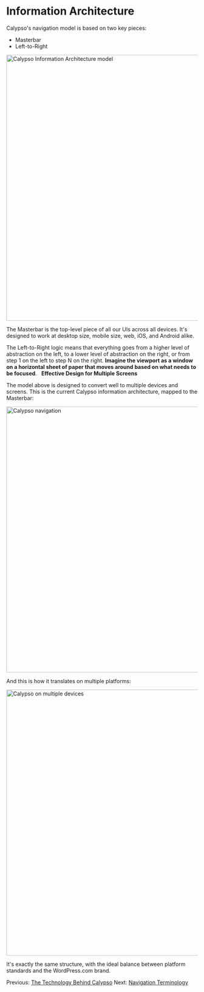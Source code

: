 # Information Architecture

Calypso's navigation model is based on two key pieces:

* Masterbar
* Left-to-Right

<img alt="Calypso Information Architecture model" width="700" src="https://cldup.com/ITv1wpRIkO-3000x3000.png" />

The Masterbar is the top-level piece of all our UIs across all devices. It's designed to work at desktop size, mobile size, web, iOS, and Android alike.

The Left-to-Right logic means that everything goes from a higher level of abstraction on the left, to a lower level of abstraction on the right, or from step 1 on the left to step N on the right. **Imagine the viewport as a window on a horizontal sheet of paper that moves around based on what needs to be focused**.
 
**Effective Design for Multiple Screens**

The model above is designed to convert well to multiple devices and screens. This is the current Calypso information architecture, mapped to the Masterbar:

<img alt="Calypso navigation" width="700" src="https://cldup.com/XynNhuIZUY-3000x3000.png" />

And this is how it translates on multiple platforms:

<img alt="Calypso on multiple devices" width="700" src="https://cldup.com/MPqtoUgc4P-3000x3000.png" />

It's exactly the same structure, with the ideal balance between platform standards and the WordPress.com brand.

Previous: [The Technology Behind Calypso](tech-behind-calypso.md) Next: [Navigation Terminology](navigation-terminology.md)
